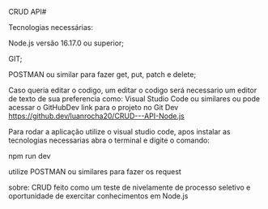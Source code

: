 CRUD API#

Tecnologias necessárias:

Node.js versão 16.17.0 ou superior;

GIT;

POSTMAN ou similar para fazer get, put, patch e delete;

Caso queria editar o codigo, um editar o codigo será necessario um editor de texto de sua preferencia como: Visual Studio Code ou similares ou pode acessar o GitHubDev
link para o projeto no Git Dev https://github.dev/luanrocha20/CRUD---API-Node.js

Para rodar a aplicação utilize o visual studio code, apos instalar as tecnologias necessarias abra o terminal e digite o comando:

npm run dev

utilize POSTMAN ou similares para fazer os request

sobre: CRUD feito como um teste de nivelamente de processo seletivo e oportunidade de exercitar conhecimentos em Node.js
